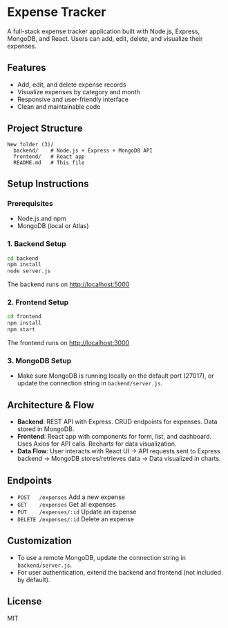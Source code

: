 # Expense Tracker

A full-stack expense tracker application built with Node.js, Express, MongoDB, and React. Users can add, edit, delete, and visualize their expenses.

## Features
- Add, edit, and delete expense records
- Visualize expenses by category and month
- Responsive and user-friendly interface
- Clean and maintainable code

## Project Structure
```
New folder (3)/
  backend/    # Node.js + Express + MongoDB API
  frontend/   # React app
  README.md   # This file
```

## Setup Instructions

### Prerequisites
- Node.js and npm
- MongoDB (local or Atlas)

### 1. Backend Setup
```bash
cd backend
npm install
node server.js
```
The backend runs on [http://localhost:5000](http://localhost:5000)

### 2. Frontend Setup
```bash
cd frontend
npm install
npm start
```
The frontend runs on [http://localhost:3000](http://localhost:3000)

### 3. MongoDB Setup
- Make sure MongoDB is running locally on the default port (27017), or update the connection string in `backend/server.js`.

## Architecture & Flow
- **Backend**: REST API with Express. CRUD endpoints for expenses. Data stored in MongoDB.
- **Frontend**: React app with components for form, list, and dashboard. Uses Axios for API calls. Recharts for data visualization.
- **Data Flow**: User interacts with React UI → API requests sent to Express backend → MongoDB stores/retrieves data → Data visualized in charts.

## Endpoints
- `POST   /expenses`   Add a new expense
- `GET    /expenses`   Get all expenses
- `PUT    /expenses/:id` Update an expense
- `DELETE /expenses/:id` Delete an expense

## Customization
- To use a remote MongoDB, update the connection string in `backend/server.js`.
- For user authentication, extend the backend and frontend (not included by default).

## License
MIT 